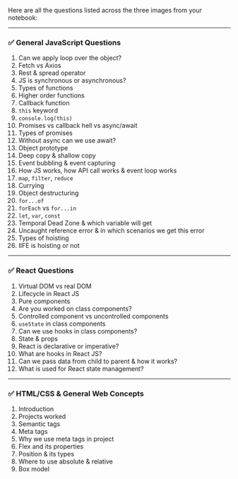 Here are all the questions listed across the three images from your notebook:

---

### ✅ **General JavaScript Questions**

1. Can we apply loop over the object?
2. Fetch vs Axios
3. Rest & spread operator
4. JS is synchronous or asynchronous?
5. Types of functions
6. Higher order functions
7. Callback function
8. `this` keyword
9. `console.log(this)`
10. Promises vs callback hell vs async/await
11. Types of promises
12. Without async can we use await?
13. Object prototype
14. Deep copy & shallow copy
15. Event bubbling & event capturing
16. How JS works, how API call works & event loop works
17. `map`, `filter`, `reduce`
18. Currying
19. Object destructuring
20. `for...of`
21. `forEach` vs `for...in`
22. `let`, `var`, `const`
23. Temporal Dead Zone & which variable will get
24. Uncaught reference error & in which scenarios we get this error
25. Types of hoisting
26. IIFE is hoisting or not

---

### ✅ **React Questions**

1. Virtual DOM vs real DOM
2. Lifecycle in React JS
3. Pure components
4. Are you worked on class components?
5. Controlled component vs uncontrolled components
6. `useState` in class components
7. Can we use hooks in class components?
8. State & props
9. React is declarative or imperative?
10. What are hooks in React JS?
11. Can we pass data from child to parent & how it works?
12. What is used for React state management?

---

### ✅ **HTML/CSS & General Web Concepts**

1. Introduction
2. Projects worked
3. Semantic tags
4. Meta tags
5. Why we use meta tags in project
6. Flex and its properties
7. Position & its types
8. Where to use absolute & relative
9. Box model


